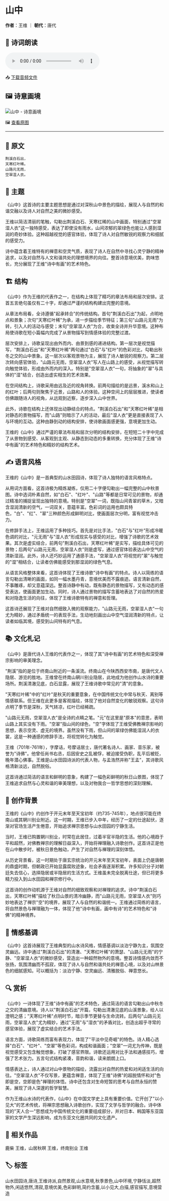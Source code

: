 # 山中
**作者**：王维 ｜ **朝代**：唐代

## 🎵 诗词朗读
<audio controls>
  <source src="./data/mp3/山中_audio.mp3" type="audio/mpeg">
  您的浏览器不支持音频播放。
</audio>

📥 [下载音频文件](./data/mp3/山中_audio.mp3)

## 🖼️ 诗意画境
![山中 - 诗意画境](./data/images/山中_王维.jpg)

🖼️ [查看原图](./data/images/山中_王维.jpg)

---
## 📜 原文
```
荆溪白石出，
天寒红叶稀。
山路元无雨，
空翠湿人衣。
```
## 🎯 主题
《山中》这首诗的主要主题思想是通过对深秋山中景色的描绘，展现人与自然的和谐交融以及诗人对自然之美的微妙感受。

王维以简洁清丽的笔触，勾勒出荆溪白石、天寒红稀的山中画面，特别通过"空翠湿人衣"这一独特感受，表达了即使没有雨水，山间浓郁的翠绿色也能让人感到湿润的奇妙体验。这种超越视觉的感官体验，体现了诗人对自然敏锐的观察力和细腻的感受力。

诗中蕴含着王维特有的禅意和空灵气质，表现了诗人在自然中寻找心灵宁静的精神追求，以及对自然与人文和谐共处的理想境界的向往。整首诗意境优美，韵味悠长，充分展现了王维"诗中有画"的艺术特色。
## 🏗️ 结构
《山中》作为王维的代表作之一，在结构上体现了精巧的章法布局和层次安排。这首五言绝句虽仅有二十字，却通过严谨的结构构建出完整的意境。

从章法布局看，全诗遵循"起承转合"的传统结构。首句"荆溪白石出"为起，点明地点和景象；次句"天寒红叶稀"为承，进一步描绘季节特征；第三句"山路元无雨"为转，引入人的活动与感受；末句"空翠湿人衣"为合，收束全诗并升华意境。这种布局使诗歌在短小篇幅内完成了从景物描写到情感体验的完整过渡。

层次安排上，诗歌呈现出由外而内、由景到感的递进结构。第一层次是视觉描写，"荆溪白石出"和"天寒红叶稀"两句通过"白石"与"红叶"的色彩对比，勾勒出秋冬之交的山中景象。这一层次以客观景物为主，展现了诗人敏锐的观察力。第二层次转向感官体验，"山路元无雨，空翠湿人衣"写人在山路上的感受，从视觉描写转向触觉体验，形成由外而内的深入。特别是"空翠湿人衣"一句，将抽象的"翠"与具体的"湿"结合，创造出虚实相生的艺术效果。

在空间结构上，诗歌采用由远及近的视角转换。前两句描绘的是远景，溪水和山上的红叶；后两句则聚焦于近景，山路和人的体验。这种空间上的层层推进，使读者仿佛跟随诗人的视角，从远观到近察，逐步深入山中世界。

此外，诗歌在结构上还体现出动静结合的特点。"荆溪白石出"和"天寒红叶稀"是相对静态的景物描写，而"山路"则暗示了人的活动，最后"湿人衣"更是直接表现了人与环境的互动。这种由静到动的结构安排，使诗歌画面感更强，意境更加生动。

王维的《山中》通过严谨的章法布局和层次分明的结构安排，在短短二十字中完成了从景物到感受、从客观到主观、从静态到动态的多重转换，充分体现了王维"诗中有画"的艺术特色和精妙的结构艺术。
## ✍️ 语言风格
王维的《山中》是一首典型的山水田园诗，体现了诗人独特的语言风格特点。

从用词方面看，这首诗极为精炼凝练，仅用二十字便勾勒出一幅完整的山中秋景图。诗中选词朴素自然，如"白石"、"红叶"、"山路"等都是日常可见的景物，却通过精准的捕捉呈现出独特的意境。特别是"空翠"一词，既指山间青翠的草木，又暗含湿润清新的空气，一词双关，意蕴丰富。色彩词的运用也颇具特色，"白"、"红"、"翠"三种颜色形成鲜明对比，使画面层次分明，富有视觉冲击力。

在修辞手法上，王维运用了多种技巧。首先是对比手法，"白石"与"红叶"形成冷暖色调的对比，"元无雨"与"湿人衣"形成现实与感受的对比，增强了诗歌的艺术效果。其次是虚实结合，前两句"荆溪白石出，天寒红叶稀"是实写，描绘具体可见的景物；后两句"山路元无雨，空翠湿人衣"则是虚写，通过感官体验表达山中空气的清新湿润。此外，诗人还巧妙运用了通感手法，"空翠湿人衣"将视觉的"翠"与触觉的"湿"相结合，让读者仿佛能感受到那湿润的绿色气息。

从语言风格整体来看，这首诗体现了王维诗歌"诗中有画"的特点。诗人以简练的语言勾勒出清晰的画面，如同一幅水墨丹青，意境优美而不露痕迹。语言清新自然，不事雕琢，却又意蕴深远。整首诗静中有动，既有静态的景物描写，又有动态的感受表达，使画面更加生动。同时，诗人通过景物的描写含蓄地表达了对自然的热爱和对隐逸生活的向往，体现了王维诗歌特有的禅意和哲理。

这首诗还展现了王维对自然细致入微的观察能力，"山路元无雨，空翠湿人衣"一句尤为精妙，通过矛盾统一的表现手法，生动地刻画出山中空气湿润清新的特点，让读者如临其境，感受到山间特有的气息。
## 📚 文化札记
《山中》是唐代诗人王维的代表作之一，体现了其"诗中有画"的艺术特色和深受禅宗影响的审美理念。

"荆溪"指的是位于终南山附近的一条溪流。终南山在今陕西西安市南，是唐代文人隐居、游览的胜地。王维曾在终南山辋川别业隐居，此地成为他创作山水诗的重要场所。荆溪清澈见底，白石显露，展现了王维诗歌中常见的"清"的意象。

"天寒红叶稀"中的"红叶"是秋天的重要意象，在中国传统文化中常与秋天、离别等情感联系。但王维在此更多是客观描绘，体现了他对自然变化的敏锐观察。这句诗点明了季节是深秋，天气转凉，红叶已经稀疏。

"山路元无雨，空翠湿人衣"是全诗的点睛之笔。"元"在这里是"原本"的意思，表明山路上其实没有下雨。"空翠"指山间的绿色，"空"字体现了王维受佛教禅宗影响的思想，表示空灵、虚无的境界。虽然没有下雨，但山间的翠绿仿佛能湿润人的衣裳，这是一种通感的修辞手法，将视觉转化为触觉。

王维（701年-761年），字摩诘，号摩诘居士，唐代著名诗人、画家、音乐家，被誉为"诗佛"。他曾任尚书右丞，后因安史之乱被俘，被迫接受伪职，乱平后被贬，晚年潜心佛事。王维是山水田园诗派的代表人物，与孟浩然并称"王孟"，其诗歌风格清新淡远，自然脱俗。

这首诗通过简洁的语言和鲜明的意象，构建了一幅色彩鲜明的秋日山景图，体现了王维追求自然与心灵和谐的审美理想，以及对物我合一哲学思想的深刻理解。
## 🌅 创作背景
王维的《山中》约创作于开元末年至天宝初年（约735-745年），地点很可能在终南山或其辋川别业附近。这一时期，王维已步入中年，经历了一定的仕途起伏，逐渐对官场生活产生倦意，开始追求禅宗思想与山水田园的宁静生活。

当时，王维已购置辋川别业，时常在此居住，过着半官半隐的生活。他的心境趋于平和超然，对佛教禅宗的理解日益深入，开始将禅理融入诗歌创作。这首诗正是他在山中散步时，被秋日景色触动，产生了对自然与禅理的深刻体悟。

从历史背景看，这一时期处于唐玄宗统治的开元末年至天宝初年，表面上仍是唐朝的鼎盛时期，但朝政已开始显露腐败迹象，社会矛盾逐渐积累。许多知识分子对朝廷失去信心，选择隐居或半隐居的生活方式。王维虽未完全脱离仕途，但已将更多精力投入到山水田园和禅宗修行中。

这首诗的创作动机源于王维对自然的细致观察和对禅理的追求。诗中"荆溪白石出，天寒红叶稀"描绘了秋日山景的清冷幽静，而"山路元无雨，空翠湿人衣"则巧妙地表达了禅宗"空"的境界，展现了人与自然的和谐统一。王维通过简练的语言，将自然景色与禅理融为一体，体现了他"诗中有画，画中有诗"的艺术特色和"诗佛"的精神境界。
## 💭 情感基调
《山中》这首诗展现了王维典型的山水诗风格，情感基调以淡泊宁静为主，氛围空灵幽远。诗中通过"荆溪白石出"的清澈、"天寒红叶稀"的萧瑟、"山路元无雨"的宁静、"空翠湿人衣"的微妙感受，营造出一种超然物外的意境。整首诗情感内敛而不张扬，氛围清幽而不孤寂，体现了诗人与自然和谐共处的禅意心境，以及对山林景色的细腻感知。可以概括为：淡泊宁静、空灵幽远、清雅脱俗、禅意悠长。
## 🔍 赏析
《山中》一诗体现了王维"诗中有画"的艺术特色，通过简洁的语言勾勒出山中秋冬之交的清幽意境。诗人以"荆溪白石出"开篇，勾勒出清澈见底的山溪景象，给人以澄明之感；"天寒红叶稀"点明时节，暗示季节更替与生命流转。后两句"山路元无雨，空翠湿人衣"尤为精妙，通过"无雨"与"湿衣"的矛盾对比，创造出超乎寻常的感官体验，展现了虚实结合的艺术手法。

语言方面，诗歌简练而富有表现力，体现了"平淡中见奇崛"的特色。诗人精心选择"白石"、"红叶"、"空翠"等色彩词，构成和谐画面；"空翠"一词尤为传神，既是视觉感受又包含触觉想象，打破了感官界限。诗歌还运用对比手法和通感技巧，增强了艺术张力。五言句式结构紧凑，音韵和谐，读来朗朗上口。

情感表达上，诗人通过对山中景物的描绘，流露出对自然的热爱和对闲适生活的向往。"空翠湿人衣"不仅写景，更蕴含禅意，体现了王维"诗佛"的超脱情怀和对"色即是空，空即是色"禅理的体悟。诗中还包含对生命短暂的思考与自然永恒的赞美，展现了诗人深邃的哲学智慧。

作为王维山水诗的代表作，《山中》在中国文学史上具有重要价值。它开创了"以小见大"的艺术传统，将禅宗思想融入诗歌创作，实现了文学与哲学的融合。诗中体现的"天人合一"思想成为中国传统文化的重要组成部分，并对日本、韩国等东亚国家的文学产生深远影响，成为东亚文化圈共同的文化遗产。
## 📖 相关作品
鹿柴 王维，山居秋暝 王维，终南别业 王维
## 🏷️ 标签
山水田园诗,唐诗,王维诗派,自然景观,山水意境,秋季景色,山中环境,宁静恬淡,超然物外,闲适悠然,清寂,意境优美,色彩鲜明,简约含蓄,以小见大,白描,感官描写,意境营造

